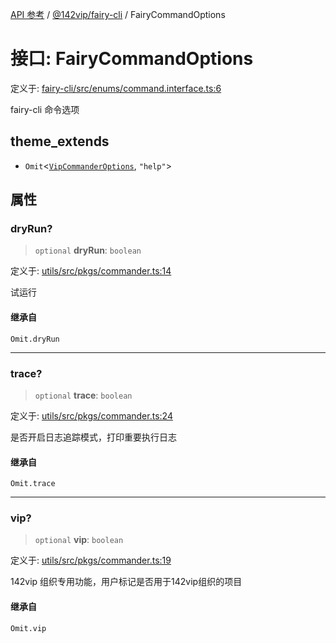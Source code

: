 [API 参考](../../../index.md) / [@142vip/fairy-cli](../index.md) / FairyCommandOptions

# 接口: FairyCommandOptions

定义于: [fairy-cli/src/enums/command.interface.ts:6](https://github.com/142vip/core-x/blob/b6807ccf6c96718daee70c368eee9968a0b34d48/packages/fairy-cli/src/enums/command.interface.ts#L6)

fairy-cli 命令选项

## theme_extends

- `Omit`\<[`VipCommanderOptions`](../../utils/interfaces/VipCommanderOptions.md), `"help"`\>

## 属性

### dryRun?

> `optional` **dryRun**: `boolean`

定义于: [utils/src/pkgs/commander.ts:14](https://github.com/142vip/core-x/blob/b6807ccf6c96718daee70c368eee9968a0b34d48/packages/utils/src/pkgs/commander.ts#L14)

试运行

#### 继承自

`Omit.dryRun`

***

### trace?

> `optional` **trace**: `boolean`

定义于: [utils/src/pkgs/commander.ts:24](https://github.com/142vip/core-x/blob/b6807ccf6c96718daee70c368eee9968a0b34d48/packages/utils/src/pkgs/commander.ts#L24)

是否开启日志追踪模式，打印重要执行日志

#### 继承自

`Omit.trace`

***

### vip?

> `optional` **vip**: `boolean`

定义于: [utils/src/pkgs/commander.ts:19](https://github.com/142vip/core-x/blob/b6807ccf6c96718daee70c368eee9968a0b34d48/packages/utils/src/pkgs/commander.ts#L19)

142vip 组织专用功能，用户标记是否用于142vip组织的项目

#### 继承自

`Omit.vip`
